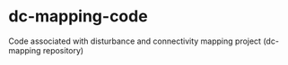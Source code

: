 # dc-mapping-code
Code associated with disturbance and connectivity mapping project (dc-mapping repository)
